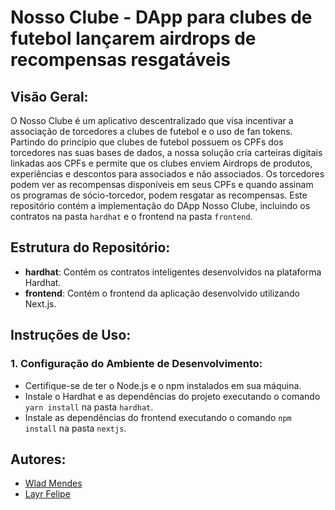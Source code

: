 # Nosso Clube - DApp para clubes de futebol lançarem airdrops de recompensas resgatáveis

## Visão Geral:
O Nosso Clube é um aplicativo descentralizado que visa incentivar a associação de torcedores a clubes de futebol e o uso de fan tokens. Partindo do princípio que clubes de futebol possuem os CPFs dos torcedores nas suas bases de dados, a nossa solução cria carteiras digitais linkadas aos CPFs e permite que os clubes enviem Airdrops de produtos, experiências e descontos para associados e não associados. Os torcedores podem ver as recompensas disponíveis em seus CPFs e quando assinam os programas de sócio-torcedor, podem resgatar as recompensas. Este repositório contém a implementação do DApp Nosso Clube, incluindo os contratos na pasta `hardhat` e o frontend na pasta `frontend`.

## Estrutura do Repositório:
- **hardhat**: Contém os contratos inteligentes desenvolvidos na plataforma Hardhat.
- **frontend**: Contém o frontend da aplicação desenvolvido utilizando Next.js.

## Instruções de Uso:

### 1. Configuração do Ambiente de Desenvolvimento:
   - Certifique-se de ter o Node.js e o npm instalados em sua máquina.
   - Instale o Hardhat e as dependências do projeto executando o comando `yarn install` na pasta `hardhat`.
   - Instale as dependências do frontend executando o comando `npm install` na pasta `nextjs`.



<!-- ### 2. Teste dos Contratos Inteligentes:
   - Execute o comando `yarn hardhat test --network hardhat` na pasta `hardhat` para testar  os contratos.

### 3. Deploy dos Contratos Inteligentes:
   - Configure sua rede de destino no arquivo `hardhat.config.js`.
   - Execute o comando `yarn deploy --network <nome_da_rede>` para realizar o deploy dos contratos.

### 4. Execução do Frontend:
   - Execute o comando `npm run dev` na pasta `nextjs` para iniciar o servidor de desenvolvimento do frontend.

### 5. Utilização do Protocolo ReDigi:
   - Acesse o frontend através do navegador para interagir com o Protocolo ReDigi.
   - O frontend ainda em desenvolvimento, oferece uma interface amigável para depositar NFTs, criar tokens ERC20 correspondentes e interagir com as funcionalidades do protocolo. -->

## Autores:
- [Wlad Mendes](https://github.com/wmendes)
- [Layr Felipe](https://github.com/layrfelipe)